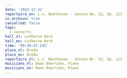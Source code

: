 ```yaml
---
date: '2023-12-31'
repertoire_en: L.v. Beethoven - Sonata No. 32, Op. 111
in_archive: true
cancelled: false
tags:
  - concerts
hall_nl: Lutherse Kerk
hall_en: Lutherse Kerk
time: '09:30:47.245'
place_nl: Breda
place_en: Breda
repertoire_nl: L.v. Beethoven - Sonate Nr. 32, Op. 111
musicians_nl: Daan Boertien, Piano
musicians_en: Daan Boertien, Piano
---
```

